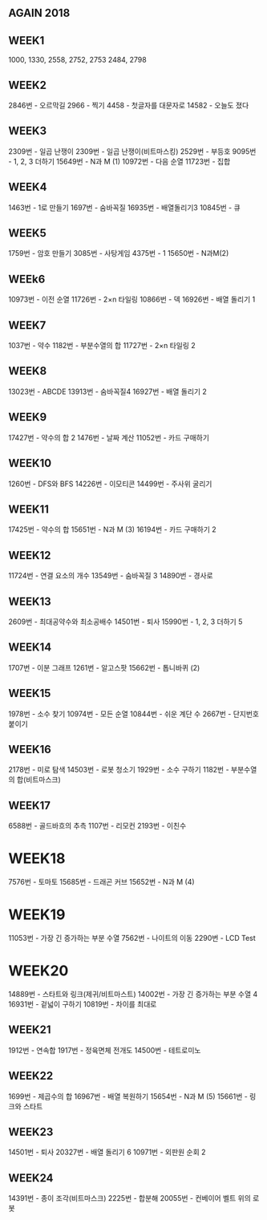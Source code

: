 ## AGAIN 2018

## WEEK1

1000, 1330, 2558, 2752, 2753
2484, 2798

## WEEK2

2846번 - 오르막길
2966 - 찍기
4458 - 첫글자를 대문자로
14582 - 오늘도 졌다

## WEEK3

2309번 - 일곱 난쟁이
2309번 - 일곱 난쟁이(비트마스킹)
2529번 - 부등호
9095번 - 1, 2, 3 더하기
15649번 - N과 M (1)
10972번 - 다음 순열
11723번 - 집합

## WEEK4

1463번 - 1로 만들기
1697번 - 숨바꼭질
16935번 - 배열돌리기3
10845번 - 큐

## WEEK5

1759번 - 암호 만들기
3085번 - 사탕게임
4375번 - 1
15650번 - N과M(2)

## WEEk6

10973번 - 이전 순열
11726번 - 2×n 타일링
10866번 - 덱
16926번 - 배열 돌리기 1

## WEEK7

1037번 - 약수
1182번 - 부분수열의 합
11727번 - 2×n 타일링 2

## WEEK8

13023번 - ABCDE
13913번 - 숨바꼭질4
16927번 - 배열 돌리기 2

## WEEK9

17427번 - 약수의 합 2
1476번 - 날짜 계산
11052번 - 카드 구매하기

## WEEK10

1260번 - DFS와 BFS
14226번 - 이모티콘
14499번 - 주사위 굴리기

## WEEK11

17425번 - 약수의 합
15651번 - N과 M (3)
16194번 - 카드 구매하기 2

## WEEK12

11724번 - 연결 요소의 개수
13549번 - 숨바꼭질 3
14890번 - 경사로

## WEEK13

2609번 - 최대공약수와 최소공배수
14501번 - 퇴사
15990번 - 1, 2, 3 더하기 5

## WEEK14

1707번 - 이분 그래프
1261번 - 알고스팟
15662번 - 톱니바퀴 (2)

## WEEK15

1978번 - 소수 찾기
10974번 - 모든 순열
10844번 - 쉬운 계단 수
2667번 - 단지번호붙이기

## WEEK16

2178번 - 미로 탐색
14503번 - 로봇 청소기
1929번 - 소수 구하기
1182번 - 부분수열의 합(비트마스크)

## WEEK17

6588번 - 골드바흐의 추측
1107번 - 리모컨
2193번 - 이친수

# WEEK18

7576번 - 토마토
15685번 - 드래곤 커브
15652번 - N과 M (4)

# WEEK19

11053번 - 가장 긴 증가하는 부분 수열
7562번 - 나이트의 이동
2290번 - LCD Test

# WEEK20

14889번 - 스타트와 링크(제귀/비트마스트)
14002번 - 가장 긴 증가하는 부분 수열 4
16931번 - 겉넓이 구하기
10819번 - 차이를 최대로

## WEEK21

1912번 - 연속합
1917번 - 정육면체 전개도
14500번 - 테트로미노

## WEEK22

1699번 - 제곱수의 합
16967번 - 배열 복원하기
15654번 - N과 M (5)
15661번 - 링크와 스타트

## WEEK23

14501번 - 퇴사
20327번 - 배열 돌리기 6
10971번 - 외판원 순회 2

## WEEK24

14391번 - 종이 조각(비트마스크)
2225번 - 합분해
20055번 - 컨베이어 벨트 위의 로봇
